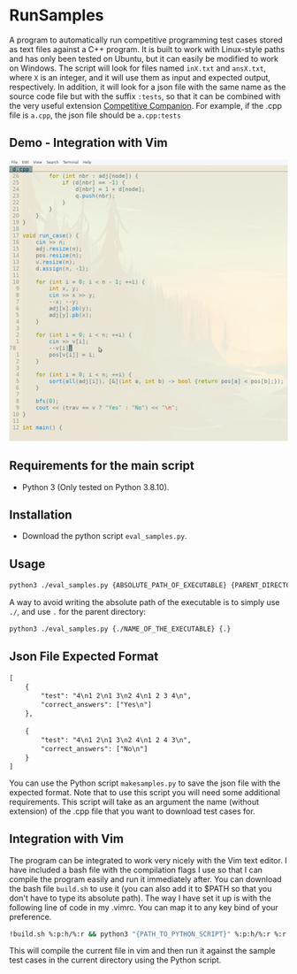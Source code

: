 # RunSamples
A program to automatically run competitive programming test cases stored as text files against a C++ program. It is built to work with Linux-style paths and has only been tested on Ubuntu, but it can easily be modified to work on Windows. The script will look for files named `inX.txt` and `ansX.txt`, where `X` is an integer, and it will use them as input and expected output, respectively. In addition, it will look for a json file with the same name as the source code file but with the suffix `:tests`, so that it can be combined with the very useful extension [Competitive Companion](https://codeforces.com/blog/entry/60073). For example, if the .cpp file is `a.cpp`, the json file should be `a.cpp:tests`

## Demo - Integration with Vim

![Example of usage](./img/g1.gif)

## Requirements for the main script

* Python 3 (Only tested on Python 3.8.10).

## Installation

* Download the python script `eval_samples.py`.

## Usage

```bash
python3 ./eval_samples.py {ABSOLUTE_PATH_OF_EXECUTABLE} {PARENT_DIRECTORY_OF_THE_EXECUTABLE}
```

A way to avoid writing the absolute path of the executable is to simply use `./`, and use `.` for the parent directory:

```bash
python3 ./eval_samples.py {./NAME_OF_THE_EXECUTABLE} {.}
```

## Json File Expected Format

```
[
    {
        "test": "4\n1 2\n1 3\n2 4\n1 2 3 4\n",
        "correct_answers": ["Yes\n"]
    },

    {
        "test": "4\n1 2\n1 3\n2 4\n1 2 4 3\n",
        "correct_answers": ["No\n"]
    }
]
```

You can use the Python script `makesamples.py` to save the json file with the expected format. Note that to use this script you will need some additional requirements. This script will take as an argument the name (without extension) of the .cpp file that you want to download test cases for.

## Integration with Vim

The program can be integrated to work very nicely with the Vim text editor. I have included a bash file with the compilation flags I use so that I can compile the program easily and run it immediately after. You can download the bash file `build.sh` to use it (you can also add it to $PATH so that you don't have to type its absolute path). The way I have set it up is with the following line of code in my .vimrc. You can map it to any key bind of your preference.

```bash
!build.sh %:p:h/%:r && python3 "{PATH_TO_PYTHON_SCRIPT}" %:p:h/%:r %:r
```

This will compile the current file in vim and then run it against the sample test cases in the current directory using the Python script.
